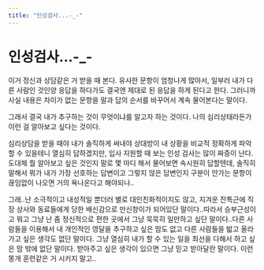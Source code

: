 ```yaml
---
title: "인성검사...-_-"
---
```

# 인성검사...-_-

이거 정신과 상담같은 거 받을 때 본다. 유사한 문항이 엄청나게 많아서, 일부러 내가 다른 사람인 것인양 응답을 하다가도 결국엔 제대로 된 응답을 하게 된다고 한다. 그러니까 사실 내용은 차이가 없는 문항을 말과 답의 순서를 바꾸어서 계속 물어본다는 말이다.

그래서 결국 내가 추구하는 것이 무엇이냐를 알고자 하는 것이다. 나의 심리상태라든가 이런 걸 알아보고 싶다는 것이다.

심리상담을 받을 때야 내가 솔직하게 써내야 상대방이 내 상황을 비교적 정확하게 파악할 수 있을테니 열심히 답하겠지만, 입사 지원할 때 보는 인성 검사는 많이 짜증이 난다. 도대체 뭘 알아보고 싶은 것인지 말로 몇 마디 해서 물어보면 속시원히 답할텐데, 솔직히 말해서 뭐가 내가 가장 선호하는 답변이고 그렇지 않은 답변인지 구분이 안가는 문항이 끊임없이 나오면 거의 욕나온다고 해야되나..

그래..난 소극적이고 내성적일 뿐더러 별로 대인친화적이지도 않고, 지겨운 잔특근에 직장 상사와 동료들에게 당한 배신감으로 만신창이가 되어있단 말이다..따라서 승부근성이고 뭐고 그냥 난 좀 정신적으로 편한 곳에서 그냥 묵묵히 일만하고 싶단 말이다..다른 사람들을 이용해서 내 개인적인 영달을 추구하고 싶은 맘도 없고 다른 사람들을 밟고 올라가고 싶은 생각도 없단 말이다. 그냥 열심히 내가 할 수 있는 일을 최선을 다해서 하고 싶은 맘 밖에 없단 말이다. 받아주고 싶은 생각이 있으면 그냥 믿고 받아달란 말이다. 이런 똥개 훈련같은 거 시키지 말고..


